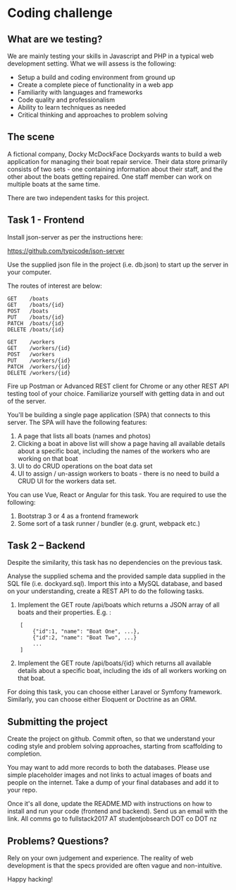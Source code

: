 # Coding challenge

## What are we testing?

We are mainly testing your skills in Javascript and PHP in a typical web development setting. What we will assess is the following:

-	Setup a build and coding environment from ground up
-	Create a complete piece of functionality in a web app
-	Familiarity with languages and frameworks
-	Code quality and professionalism
-	Ability to learn techniques as needed
-	Critical thinking and approaches to problem solving

## The scene

A fictional company, Docky McDockFace Dockyards wants to build a web application for managing their boat repair service. Their data store primarily consists of two sets - one containing information about their staff, and the other about the boats getting repaired. One staff member can work on multiple boats at the same time.

There are two independent tasks for this project.

## Task 1 - Frontend

Install json-server as per the instructions here:

https://github.com/typicode/json-server

Use the supplied json file in the project (i.e. db.json) to start up the server in your computer.

The routes of interest are below:

    GET    /boats
    GET    /boats/{id}
    POST   /boats
    PUT    /boats/{id}
    PATCH  /boats/{id}
    DELETE /boats/{id}
    
    GET    /workers
    GET    /workers/{id}
    POST   /workers
    PUT    /workers/{id}
    PATCH  /workers/{id}
    DELETE /workers/{id}

Fire up Postman or Advanced REST client for Chrome or any other REST API testing tool of your choice. Familiarize yourself with getting data in and out of the server.

You'll be building a single page application (SPA) that connects to this server. The SPA will have the following features:

1. A page that lists all boats (names and photos)
2. Clicking a boat in above list will show a page having all available details about a specific boat, including the names of the workers who are working on that boat
3. UI to do CRUD operations on the boat data set
4. UI to assign / un-assign workers to boats - there is no need to build a CRUD UI for the workers data set. 

You can use Vue, React or Angular for this task. You are required to use the following:

1. Bootstrap 3 or 4 as a frontend framework
2. Some sort of a task runner / bundler (e.g. grunt, webpack etc.)

## Task 2 – Backend

Despite the similarity, this task has no dependencies on the previous task.

Analyse the supplied schema and the provided sample data supplied in the SQL file (i.e. dockyard.sql). Import this into a MySQL database, and based on your understanding, create a REST API to do the following tasks.

1.	Implement the GET route /api/boats which returns a JSON array of all boats and their properties. E.g. :
```
    [
        {"id":1, "name": "Boat One", ...},
        {"id":2, "name": "Boat Two", ...}
        ...
    ]
```

2.	Implement the GET route /api/boats/{id} which returns all available details about a specific boat, including the ids of all workers working on that boat.

For doing this task, you can choose either Laravel or Symfony framework. Similarly, you can choose either Eloquent or Doctrine as an ORM. 

## Submitting the project

Create the project on github. Commit often, so that we understand your coding style and problem solving approaches, starting from scaffolding to completion.

You may want to add more records to both the databases. Please use simple placeholder images and not links to actual images of boats and people on the internet. Take a dump of your final databases and add it to your repo.

Once it's all done, update the README.MD with instructions on how to install and run your code (frontend and backend). Send us an email with the link. All comms go to fullstack2017 AT studentjobsearch DOT co DOT nz

## Problems? Questions?

Rely on your own judgement and experience. The reality of web development is that the specs provided are often vague and non-intuitive.

Happy hacking!
